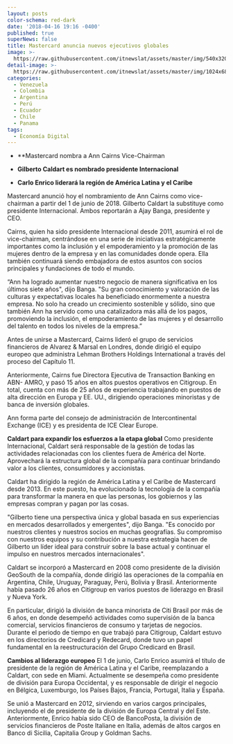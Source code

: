 ```yaml
---
layout: posts
color-schema: red-dark
date: '2018-04-16 19:16 -0400'
published: true
superNews: false
title: Mastercard anuncia nuevos ejecutivos globales
image: >-
  https://raw.githubusercontent.com/itnewslat/assets/master/img/540x320/Gilberto-Caldart-p.jpg
detail-image: >-
  https://raw.githubusercontent.com/itnewslat/assets/master/img/1024x680/Gilberto-Caldart-g.jpg
categories:
  - Venezuela
  - Colombia
  - Argentina
  - Perú
  - Ecuador
  - Chile
  - Panama
tags:
  - Economía Digital
---
```

- **Mastercard nombra a Ann Cairns Vice-Chairman

- **Gilberto Caldart es nombrado presidente Internacional**

- **Carlo Enrico liderará la región de América Latina y el Caribe**


Mastercard anunció hoy el nombramiento de Ann Cairns como vice-chairman a partir del 1 de junio de 2018. Gilberto Caldart la substituye como presidente Internacional. Ambos reportarán a Ajay Banga, presidente y CEO.

Cairns, quien ha sido presidente Internacional desde 2011, asumirá el rol de vice-chairman, centrándose en una serie de iniciativas estratégicamente importantes como la inclusión y el empoderamiento y la promoción de las mujeres dentro de la empresa y en las comunidades donde opera. Ella también continuará siendo embajadora de estos asuntos con socios principales y fundaciones de todo el mundo.

“Ann ha logrado aumentar nuestro negocio de manera significativa en los últimos siete años", dijo Banga. "Su gran conocimiento y valoración de las culturas y expectativas locales ha beneficiado enormemente a nuestra empresa. No solo ha creado un crecimiento sostenible y sólido, sino que también Ann ha servido como una catalizadora más allá de los pagos, promoviendo la inclusión, el empoderamiento de las mujeres y el desarrollo del talento en todos los niveles de la empresa.” 

Antes de unirse a Mastercard, Cairns lideró el grupo de servicios financieros de Alvarez & Marsal en Londres, donde dirigió el equipo europeo que administra Lehman Brothers Holdings International a través del proceso del Capítulo 11.

Anteriormente, Cairns fue Directora Ejecutiva de Transaction Banking en ABN- AMRO, y pasó 15 años en altos puestos operativos en Citigroup. En total, cuenta con más de 25 años de experiencia trabajando en puestos de alta dirección en Europa y EE. UU., dirigiendo operaciones minoristas y de banca de inversión globales.

Ann forma parte del consejo de administración de Intercontinental Exchange (ICE) y es presidenta de ICE Clear Europe.

**Caldart para expandir los esfuerzos a la etapa global**
Como presidente Internacional, Caldart será responsable de la gestión de todas las actividades relacionadas con los clientes fuera de América del Norte. Aprovechará la estructura global de la compañía para continuar brindando valor a los clientes, consumidores y accionistas.

Caldart ha dirigido la región de América Latina y el Caribe de Mastercard desde 2013. En este puesto, ha evolucionado la tecnología de la compañía para transformar la manera en que las personas, los gobiernos y las empresas compran y pagan por las cosas.

"Gilberto tiene una perspectiva única y global basada en sus experiencias en mercados desarrollados y emergentes", dijo Banga. "Es conocido por nuestros clientes y nuestros socios en muchas geografías. Su compromiso con nuestros equipos y su contribución a nuestra estrategia hacen de Gilberto un líder ideal para construir sobre la base actual y continuar el impulso en nuestros mercados internacionales".

Caldart se incorporó a Mastercard en 2008 como presidente de la división GeoSouth de la compañía, donde dirigió las operaciones de la compañía en Argentina, Chile, Uruguay, Paraguay, Perú, Bolivia y Brasil. Anteriormente había pasado 26 años en Citigroup en varios puestos de liderazgo en Brasil y Nueva York.

En particular, dirigió la división de banca minorista de Citi Brasil por más de 6 años, en donde desempeñó actividades como supervisión de la banca comercial, servicios financieros de consumo y tarjetas de negocios. Durante el periodo de tiempo en que trabajó para Citigroup, Caldart estuvo en los directorios de Credicard y Redecard, donde tuvo un papel fundamental en la reestructuración del Grupo Credicard en Brasil.

**Cambios al liderazgo europeo**
El 1 de junio, Carlo Enrico asumirá el título de presidente de la región de América Latina y el Caribe, reemplazando a Caldart, con sede en Miami. Actualmente se desempeña como presidente de división para Europa Occidental, y es responsable de dirigir el negocio en Bélgica, Luxemburgo, los Países Bajos, Francia, Portugal, Italia y España.

Se unió a Mastercard en 2012, sirviendo en varios cargos principales, incluyendo el de presidente de la división de Europa Central y del Este. Anteriormente, Enrico había sido CEO de BancoPosta, la división de servicios financieros de Poste Italiane en Italia, además de altos cargos en Banco di Sicilia, Capitalia Group y Goldman Sachs.
